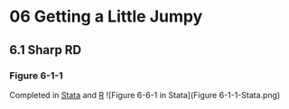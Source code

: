 # 06 Getting a Little Jumpy
## 6.1 Sharp RD

### Figure 6-1-1
Completed in [Stata](Figure%206-1-1.do) and [R](Figure%206-1-1.r)
![Figure 6-6-1 in Stata](Figure 6-1-1-Stata.png)
